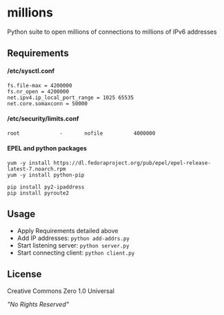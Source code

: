 # millions
Python suite to open millions of connections to millions of IPv6 addresses

## Requirements

#### /etc/sysctl.conf

~~~
fs.file-max = 4200000
fs.nr_open = 4200000
net.ipv4.ip_local_port_range = 1025 65535
net.core.somaxconn = 50000
~~~

#### /etc/security/limits.conf

~~~
root             -       nofile          4000000
~~~

#### EPEL and python packages

~~~
yum -y install https://dl.fedoraproject.org/pub/epel/epel-release-latest-7.noarch.rpm
yum -y install python-pip

pip install py2-ipaddress
pip install pyroute2
~~~

## Usage

* Apply Requirements detailed above
* Add IP addresses: `python add-addrs.py`
* Start listening server: `python server.py`
* Start connecting client: `python client.py`

## License

Creative Commons Zero 1.0 Universal

*"No Rights Reserved"*
